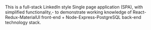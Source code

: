 This is a full-stack LinkedIn style Single page application (SPA), with simplified functionality,- to demonstrate working knowledge of React-Redux-MaterialUI front-end + Node-Express-PostgreSQL back-end technology stack.
